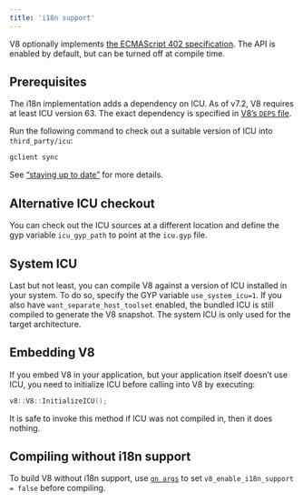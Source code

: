```yaml
---
title: 'i18n support'
---
```

V8 optionally implements [the ECMAScript 402 specification](https://tc39.es/ecma402/). The API is enabled by default, but can be turned off at compile time.

## Prerequisites

The i18n implementation adds a dependency on ICU. As of v7.2, V8 requires at least ICU version 63. The exact dependency is specified in [V8’s `DEPS` file](https://chromium.googlesource.com/v8/v8.git/+/master/DEPS).

Run the following command to check out a suitable version of ICU into `third_party/icu`:

```bash
gclient sync
```

See [“staying up to date”](/docs/source-code#staying-up-to-date) for more details.

## Alternative ICU checkout

You can check out the ICU sources at a different location and define the gyp variable `icu_gyp_path` to point at the `icu.gyp` file.

## System ICU

Last but not least, you can compile V8 against a version of ICU installed in your system. To do so, specify the GYP variable `use_system_icu=1`. If you also have `want_separate_host_toolset` enabled, the bundled ICU is still compiled to generate the V8 snapshot. The system ICU is only used for the target architecture.

## Embedding V8

If you embed V8 in your application, but your application itself doesn’t use ICU, you need to initialize ICU before calling into V8 by executing:

```cpp
v8::V8::InitializeICU();
```

It is safe to invoke this method if ICU was not compiled in, then it does nothing.

## Compiling without i18n support

To build V8 without i18n support, use [`gn args`](/docs/build-gn#gn) to set `v8_enable_i18n_support = false` before compiling.
